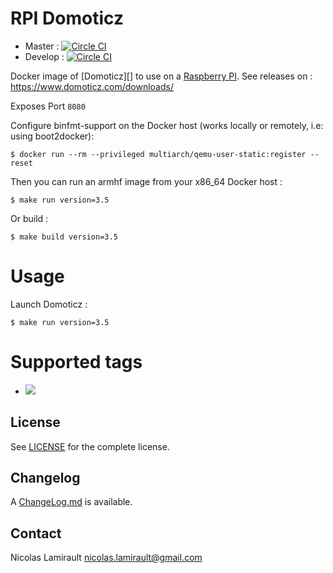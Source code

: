 # RPI Domoticz

* Master : [![Circle CI](https://circleci.com/gh/zeiot/rpi-domoticz/tree/master.svg?style=svg)](https://circleci.com/gh/zeiot/rpi-domoticz/tree/master)
* Develop : [![Circle CI](https://circleci.com/gh/zeiot/rpi-domoticz/tree/develop.svg?style=svg)](https://circleci.com/gh/zeiot/rpi-domoticz/tree/develop)

Docker image of [Domoticz][] to use on a [Raspberry PI][].
See releases on : https://www.domoticz.com/downloads/

Exposes Port `8080` 

Configure binfmt-support on the Docker host (works locally or remotely, i.e: using boot2docker):

    $ docker run --rm --privileged multiarch/qemu-user-static:register --reset

Then you can run an armhf image from your x86_64 Docker host :

    $ make run version=3.5

Or build :

    $ make build version=3.5


# Usage

Launch Domoticz :

    $ make run version=3.5


# Supported tags

* [![](https://images.microbadger.com/badges/version/zeiot/rpi-domoticz.svg)](http://microbadger.com/images/zeiot/rpi-domoticz "Get your own version badge on microbadger.com")


## License

See [LICENSE](LICENSE) for the complete license.


## Changelog

A [ChangeLog.md](ChangeLog.md) is available.


## Contact

Nicolas Lamirault <nicolas.lamirault@gmail.com>


[Raspberry PI]: https://www.raspberrypi.org/
[Mosquitto]: https://domoticz.com/
